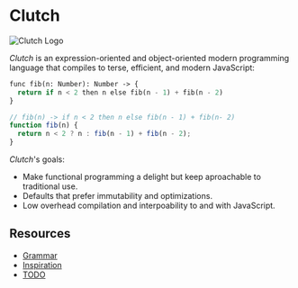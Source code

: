 # Clutch

![Clutch Logo](https://user-images.githubusercontent.com/168174/45592313-6d608680-b91e-11e8-8edd-f12ee6e74824.png)

_Clutch_ is an expression-oriented and object-oriented modern programming
language that compiles to terse, efficient, and modern JavaScript:

```cl
func fib(n: Number): Number -> {
  return if n < 2 then n else fib(n - 1) + fib(n - 2)
}
```

```js
// fib(n) -> if n < 2 then n else fib(n - 1) + fib(n- 2)
function fib(n) {
  return n < 2 ? n : fib(n - 1) + fib(n - 2);
}
```

_Clutch_'s goals:

- Make functional programming a delight but keep aproachable to traditional use.
- Defaults that prefer immutability and optimizations.
- Low overhead compilation and interpoability to and with JavaScript.

## Resources

- [Grammar](docs/grammar.md)
- [Inspiration](docs/inspiration.md)
- [TODO](docs/todo.md)
